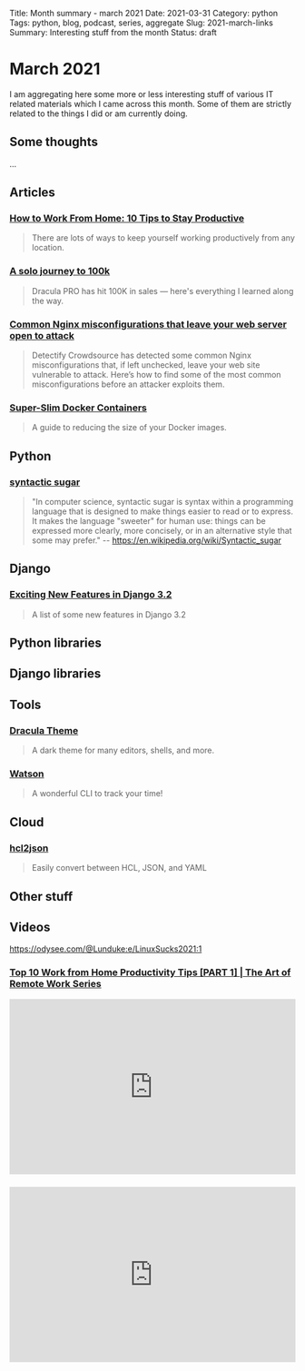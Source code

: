 Title: Month summary - march 2021
Date: 2021-03-31
Category: python
Tags: python, blog, podcast, series, aggregate
Slug: 2021-march-links
Summary: Interesting stuff from the month
Status: draft


# March 2021

I am aggregating here some more or less interesting stuff of various IT related materials which I came across this month.
Some of them are strictly related to the things I did or am currently doing.


## Some thoughts

... 

## Articles

### [How to Work From Home: 10 Tips to Stay Productive](https://www.lifehack.org/articles/productivity/10-tips-help-you-more-efficient-working-from-home.html)

> There are lots of ways to keep yourself working productively from any location.

### [A solo journey to 100k](https://draculatheme.com/pro/journey)

> Dracula PRO has hit 100K in sales — here's everything I learned along the way.

### [Common Nginx misconfigurations that leave your web server open to attack](https://blog.detectify.com/2020/11/10/common-nginx-misconfigurations/)

> Detectify Crowdsource has detected some common Nginx misconfigurations that, if left unchecked, leave your web site vulnerable to attack. Here’s how to find some of the most common misconfigurations before an attacker exploits them.

### [Super-Slim Docker Containers](https://betterprogramming.pub/super-slim-docker-containers-fdaddc47e560)

> A guide to reducing the size of your Docker images.

## Python

### [syntactic sugar](https://snarky.ca/tag/syntactic-sugar/)

> "In computer science, syntactic sugar is syntax within a programming language that is designed to make things easier to read or to express. It makes the language "sweeter" for human use: things can be expressed more clearly, more concisely, or in an alternative style that some may prefer." 
>   -- https://en.wikipedia.org/wiki/Syntactic_sugar 

## Django

### [Exciting New Features in Django 3.2](https://hakibenita.com/django-32-exciting-features)

> A list of some new features in Django 3.2

## Python libraries

## Django libraries

## Tools

### [Dracula Theme](https://github.com/dracula/dracula-theme)

> A dark theme for many editors, shells, and more.

### [Watson](https://github.com/TailorDev/Watson)

> A wonderful CLI to track your time!

## Cloud

### [hcl2json](https://www.hcl2json.com/)

> Easily convert between HCL, JSON, and YAML

## Other stuff


## Videos


https://odysee.com/@Lunduke:e/LinuxSucks2021:1



### [Top 10 Work from Home Productivity Tips [PART 1] | The Art of Remote Work Series](https://www.youtube.com/watch?v=ZQV4l7MAxnY)
<div class="videoWrapper" style="height:0; padding-bottom:56.25%; padding-top:25px; position:relative" height="0">
    <iframe style="position:absolute; top:0; width:100%" height="100%" width="100%" src="https://www.youtube.com/embed/ZQV4l7MAxnY" frameborder="0" allow="accelerometer; autoplay; encrypted-media; gyroscope; picture-in-picture" allowfullscreen></iframe>
</div>


### [](https://www.youtube.com/watch?v=VIDEO_ID)
<div class="videoWrapper" style="height:0; padding-bottom:56.25%; padding-top:25px; position:relative" height="0">
    <iframe style="position:absolute; top:0; width:100%" height="100%" width="100%" src="https://www.youtube.com/embed/VIDEO_ID" frameborder="0" allow="accelerometer; autoplay; encrypted-media; gyroscope; picture-in-picture" allowfullscreen></iframe>
</div>
